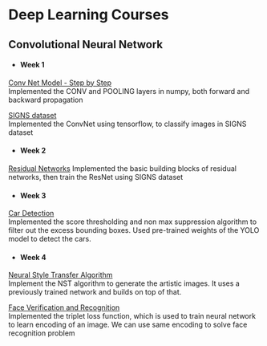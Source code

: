 # Deep Learning Courses

## Convolutional Neural Network
* #### **Week 1**  
[Conv Net Model - Step by Step](https://github.com/virtually-real1/Deep-Learning-Specialization/blob/main/convolutional_NN/W1/Convolution_model_Step_by_Step_v2a.ipynb)  
Implemented the CONV and POOLING layers in numpy, both forward and backward propagation

[SIGNS dataset](https://github.com/virtually-real1/Deep-Learning-Specialization/blob/main/convolutional_NN/W1/Convolution_model_Application_v1a.ipynb)  
Implemented the ConvNet using tensorflow, to classify images in SIGNS dataset  
  
* #### **Week 2**  
[Residual Networks](https://github.com/virtually-real1/Deep-Learning-Specialization/blob/main/convolutional_NN/W2/Residual_Networks_v2a.ipynb)
Implemented the basic building blocks of residual networks, then train the ResNet using SIGNS dataset  
  
* #### **Week 3**  
[Car Detection](https://github.com/virtually-real1/Deep-Learning-Specialization/blob/main/convolutional_NN/W3/Autonomous_driving_application_Car_detection_v3a.ipynb)  
Implemented the score thresholding and non max suppression algorithm to filter out the excess bounding boxes. Used pre-trained weights of the YOLO model to detect the cars.  
  
* #### **Week 4**  
[Neural Style Transfer Algorithm](https://github.com/virtually-real1/Deep-Learning-Specialization/blob/main/convolutional_NN/W4/Art_Generation_with_Neural_Style_Transfer_v3a.ipynb)  
Implement the NST algorithm to generate the artistic images. It uses a previously trained network and builds on top of that.  
  
[Face Verification and Recognition](https://github.com/virtually-real1/Deep-Learning-Specialization/blob/main/convolutional_NN/W4/Face/Face_Recognition_v3a.ipynb)  
Implemented the triplet loss function, which is used to train neural network to learn encoding of an image. We can use same encoding to solve face recognition problem

